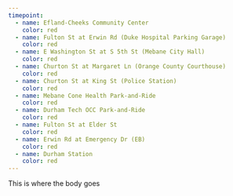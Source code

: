 ```yaml
---
timepoint:
  - name: Efland-Cheeks Community Center
    color: red
  - name: Fulton St at Erwin Rd (Duke Hospital Parking Garage)
    color: red
  - name: E Washington St at S 5th St (Mebane City Hall)
    color: red
  - name: Churton St at Margaret Ln (Orange County Courthouse)
    color: red
  - name: Churton St at King St (Police Station)
    color: red
  - name: Mebane Cone Health Park-and-Ride
    color: red
  - name: Durham Tech OCC Park-and-Ride
    color: red
  - name: Fulton St at Elder St
    color: red
  - name: Erwin Rd at Emergency Dr (EB)
    color: red
  - name: Durham Station
    color: red
---
```


This is where the body goes